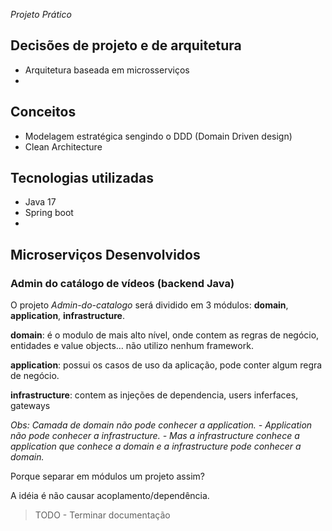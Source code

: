 *Projeto Prático*

## Decisões de projeto e de arquitetura

- Arquitetura baseada em microsserviços
- 

## Conceitos
- Modelagem estratégica sengindo o DDD (Domain Driven design)
- Clean Architecture


## Tecnologias utilizadas
- Java 17
- Spring boot
- 


## Microserviços Desenvolvidos

### Admin do catálogo de vídeos (backend Java)

O projeto *Admin-do-catalogo* será dividido em 3 módulos: **domain**, **application**, **infrastructure**.

**domain**: é o modulo de mais alto nível, onde contem as regras de negócio, entidades e value objects… não utilizo nenhum framework.

**application**: possui os casos de uso da aplicação, pode conter algum regra de negócio.

**infrastructure**: contem as injeções de dependencia, users inferfaces, gateways

*Obs: Camada de domain não pode conhecer a application. - Application não pode conhecer a infrastructure. - Mas a infrastructure conhece a application que conhece a domain  e a infrastructure pode conhecer a domain.*

Porque separar em módulos um projeto assim?

A idéia é não causar acoplamento/dependência. 

> TODO - Terminar documentação